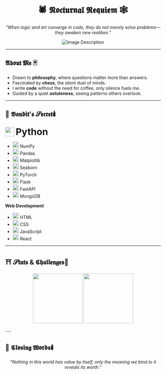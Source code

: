 <h1 align="center">🕷️ 𝕹𝖔𝖈𝖙𝖚𝖗𝖓𝖆𝖑 𝕽𝖊𝖖𝖚𝖎𝖊𝖒 🕸️</h1>

<p align="center">
  <em>“When logic and art converge in code, they do not merely solve problems—they awaken new realities.”</em>
</p>

<p align="center">
  <img src="https://github.com/not-ares00/not-ares00/blob/main/test.jpg?raw=true" alt="Image Description" />
</p>

---

##  𝕬𝖇𝖔𝖚𝖙 𝕸𝖊 🃏
- Drawn to **philosophy**, where questions matter more than answers.  
- Fascinated by **chess**, the silent duel of minds.  
- I write **code** without the need for coffee, only silence fuels me.
- Guided by a quiet **astuteness**, seeing patterns others overlook.  

---

## 📔 𝕭𝖆𝖓𝖉𝖎𝖙’𝖘 𝓢𝖊𝖈𝖗𝖊𝖙🕯️
<p>
  <img src="https://cdn.jsdelivr.net/gh/devicons/devicon/icons/python/python-original.svg" width="30" style="vertical-align:middle;"/>
  <span style="font-size:30px; font-weight:bold; vertical-align:middle;">Python</span>
</p>

- <img src="https://cdn.jsdelivr.net/gh/devicons/devicon/icons/numpy/numpy-original.svg" width="20"/> NumPy  
- <img src="https://cdn.jsdelivr.net/gh/devicons/devicon/icons/pandas/pandas-original.svg" width="20"/> Pandas  
- <img src="https://cdn.jsdelivr.net/gh/devicons/devicon/icons/matplotlib/matplotlib-original.svg" width="20"/> Matplotlib  
- <img src="https://seaborn.pydata.org/_images/logo-mark-lightbg.svg" width="20"/> Seaborn  
- <img src="https://cdn.jsdelivr.net/gh/devicons/devicon/icons/pytorch/pytorch-original.svg" width="20"/> PyTorch  
- <img src="https://cdn.jsdelivr.net/gh/devicons/devicon/icons/flask/flask-original.svg" width="20"/> Flask  
- <img src="https://cdn.jsdelivr.net/gh/devicons/devicon/icons/fastapi/fastapi-original.svg" width="20"/> FastAPI  
- <img src="https://cdn.jsdelivr.net/gh/devicons/devicon/icons/mongodb/mongodb-original.svg" width="20"/> MongoDB  

**Web Development**
- <img src="https://cdn.jsdelivr.net/gh/devicons/devicon/icons/html5/html5-original.svg" width="20"/> HTML
- <img src="https://cdn.jsdelivr.net/gh/devicons/devicon/icons/css3/css3-original.svg" width="20"/> CSS
- <img src="https://cdn.jsdelivr.net/gh/devicons/devicon/icons/javascript/javascript-original.svg" width="20"/> JavaScript
- <img src="https://cdn.jsdelivr.net/gh/devicons/devicon/icons/react/react-original.svg" width="20"/> React

---
## ⛩️ 𝓢𝖙𝖆𝖙𝖘 & 𝕮𝖍𝖆𝖑𝖑𝖊𝖓𝖌𝖊𝖘🏮 

<p align="center">
  <img src="https://github-readme-stats.vercel.app/api?username=AzureNightlock&show_icons=true&theme=dark&hide_border=true&bg_color=000000&title_color=9b59b6&icon_color=9b59b6" height="160"/>
  <img src="https://leetcard.jacoblin.cool/ares00?theme=dark&ext=contest&compact=true" height="160"/>
</p>
---

## 📜 𝕮𝖑𝖔𝖘𝖎𝖓𝖌 𝖂𝖔𝖗𝖉𝖘🕯️ 
<p align="center">
  <em>“Nothing in this world has value by itself, only the meaning we bind to it reveals its worth.”</em>
</p>
